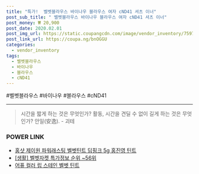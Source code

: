 ```yaml
--- 
title: "특가!  벨벳블라우스 바이나우 블라우스 여자 cND41 셔츠 이너" 
post_sub_title: " 벨벳블라우스 바이나우 블라우스 여자 cND41 셔츠 이너" 
post_money: ₩ 20,900 
post_date: 2020.02.01 
post_img_url: https://static.coupangcdn.com/image/vendor_inventory/7597/e9e9d7fd715c84cc820ec8a42977e62ec227e9e5bcd3f2e464b419a447a3.jpg 
post_link_url: https://coupa.ng/bnOGGU 
categories: 
  - vendor_inventory 
tags: 
  - 벨벳블라우스 
  - 바이나우 
  - 블라우스 
  - cND41 
--- 
```

  #벨벳블라우스 #바이나우 #블라우스 #cND41 
<hr> 

> 시간을 짧게 하는 것은 무엇인가? 활동, 시간을 견딜 수 없이 길게 하는 것은 무엇인가? 안일(安逸). - 괴테 


### POWER LINK

* <a href="https://blog.naver.com/sakai111/221784281801" target="_blank">홍샷 제이원 파워래스팅 벨벳틴트 딥핑크 5g 홍진영 틴트</a>
* <a href="https://blog.naver.com/sakai111/221777247516" target="_blank"> [생활] 벨벳자켓 특가정보 순위 ~56위</a>
* <a href="https://blog.naver.com/fasyy4321/221786147288" target="_blank">어퓨 컬러 립 스테인 벨벳 틴트</a>
